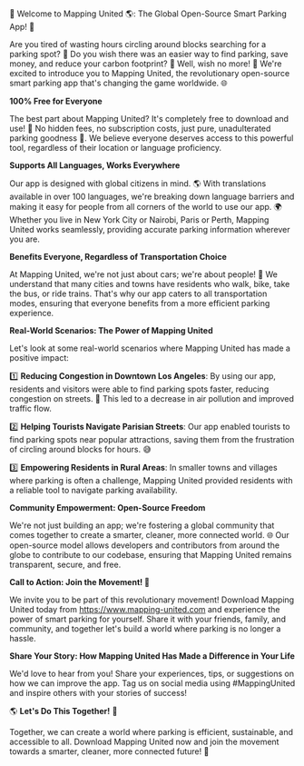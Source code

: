 🚀 Welcome to Mapping United 🌎: The Global Open-Source Smart Parking App! 🤩

Are you tired of wasting hours circling around blocks searching for a parking spot? 🚗 Do you wish there was an easier way to find parking, save money, and reduce your carbon footprint? 🌿 Well, wish no more! 🎉 We're excited to introduce you to Mapping United, the revolutionary open-source smart parking app that's changing the game worldwide. 🌐

**100% Free for Everyone**

The best part about Mapping United? It's completely free to download and use! 💸 No hidden fees, no subscription costs, just pure, unadulterated parking goodness 🚀. We believe everyone deserves access to this powerful tool, regardless of their location or language proficiency.

**Supports All Languages, Works Everywhere**

Our app is designed with global citizens in mind. 🌎 With translations available in over 100 languages, we're breaking down language barriers and making it easy for people from all corners of the world to use our app. 🌍 Whether you live in New York City or Nairobi, Paris or Perth, Mapping United works seamlessly, providing accurate parking information wherever you are.

**Benefits Everyone, Regardless of Transportation Choice**

At Mapping United, we're not just about cars; we're about people! 🤝 We understand that many cities and towns have residents who walk, bike, take the bus, or ride trains. That's why our app caters to all transportation modes, ensuring that everyone benefits from a more efficient parking experience.

**Real-World Scenarios: The Power of Mapping United**

Let's look at some real-world scenarios where Mapping United has made a positive impact:

1️⃣ **Reducing Congestion in Downtown Los Angeles**: By using our app, residents and visitors were able to find parking spots faster, reducing congestion on streets. 🚗 This led to a decrease in air pollution and improved traffic flow.

2️⃣ **Helping Tourists Navigate Parisian Streets**: Our app enabled tourists to find parking spots near popular attractions, saving them from the frustration of circling around blocks for hours. 😅

3️⃣ **Empowering Residents in Rural Areas**: In smaller towns and villages where parking is often a challenge, Mapping United provided residents with a reliable tool to navigate parking availability.

**Community Empowerment: Open-Source Freedom**

We're not just building an app; we're fostering a global community that comes together to create a smarter, cleaner, more connected world. 🌐 Our open-source model allows developers and contributors from around the globe to contribute to our codebase, ensuring that Mapping United remains transparent, secure, and free.

**Call to Action: Join the Movement! 🎉**

We invite you to be part of this revolutionary movement! Download Mapping United today from https://www.mapping-united.com and experience the power of smart parking for yourself. Share it with your friends, family, and community, and together let's build a world where parking is no longer a hassle.

**Share Your Story: How Mapping United Has Made a Difference in Your Life**

We'd love to hear from you! Share your experiences, tips, or suggestions on how we can improve the app. Tag us on social media using #MappingUnited and inspire others with your stories of success!

🌎 **Let's Do This Together!** 🤝

Together, we can create a world where parking is efficient, sustainable, and accessible to all. Download Mapping United now and join the movement towards a smarter, cleaner, more connected future! 💚